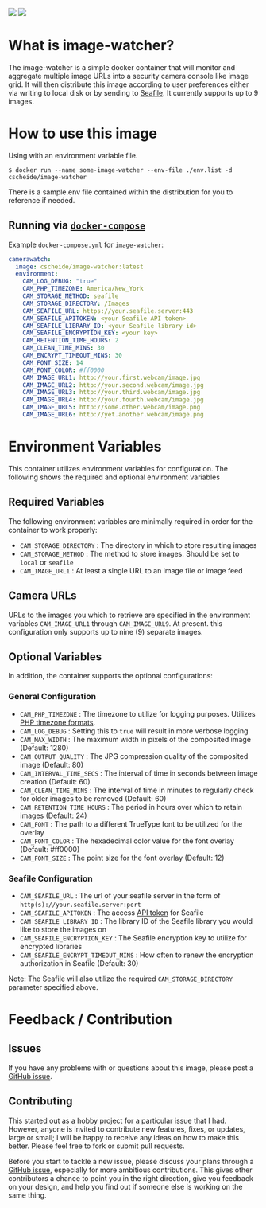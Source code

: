 [![](https://images.microbadger.com/badges/image/cscheide/image-watcher.svg)](http://microbadger.com/images/cscheide/image-watcher)
[![](https://images.microbadger.com/badges/version/cscheide/image-watcher.svg)](http://microbadger.com/images/cscheide/image-watcher)

# What is image-watcher?

The image-watcher is a simple docker container that will monitor and aggregate multiple image URLs into a security camera console like image grid. It will then distribute this image according to user preferences either via writing to local disk or by sending to [Seafile](http://www.seafile.com/). It currently supports up to 9 images.


# How to use this image

Using with an environment variable file. 

```console
$ docker run --name some-image-watcher --env-file ./env.list -d cscheide/image-watcher
```

There is a sample.env file contained within the distribution for you to reference if needed.


## Running via [`docker-compose`](https://github.com/docker/compose)

Example `docker-compose.yml` for `image-watcher`:

```yaml
camerawatch:
  image: cscheide/image-watcher:latest
  environment:
    CAM_LOG_DEBUG: "true"
    CAM_PHP_TIMEZONE: America/New_York
    CAM_STORAGE_METHOD: seafile
    CAM_STORAGE_DIRECTORY: /Images
    CAM_SEAFILE_URL: https://your.seafile.server:443
    CAM_SEAFILE_APITOKEN: <your Seafile API token>
    CAM_SEAFILE_LIBRARY_ID: <your Seafile library id>
    CAM_SEAFILE_ENCRYPTION_KEY: <your key>
    CAM_RETENTION_TIME_HOURS: 2
    CAM_CLEAN_TIME_MINS: 30
    CAM_ENCRYPT_TIMEOUT_MINS: 30
    CAM_FONT_SIZE: 14
    CAM_FONT_COLOR: #ff0000
    CAM_IMAGE_URL1: http://your.first.webcam/image.jpg
    CAM_IMAGE_URL2: http://your.second.webcam/image.jpg
    CAM_IMAGE_URL3: http://your.third.webcam/image.jpg
    CAM_IMAGE_URL4: http://your.fourth.webcam/image.jpg
    CAM_IMAGE_URL5: http://some.other.webcam/image.png
    CAM_IMAGE_URL6: http://yet.another.webcam/image.png
```

# Environment Variables

This container utilizes environment variables for configuration. The following shows the required and optional environment variables

## Required Variables

The following environment variables are minimally required in order for the container to work properly:

- `CAM_STORAGE_DIRECTORY` : The directory in which to store resulting images
- `CAM_STORAGE_METHOD` : The method to store images. Should be set to `local` or `seafile`
- `CAM_IMAGE_URL1` : At least a single URL to an image file or image feed

## Camera URLs

URLs to the images you which to retrieve are specified in the environment variables `CAM_IMAGE_URL1` through `CAM_IMAGE_URL9`. At present. this configuration only supports up to nine (9) separate images.

## Optional Variables

In addition, the container supports the optional configurations:

### General Configuration

- `CAM_PHP_TIMEZONE` : The timezone to utilize for logging purposes. Utilizes [PHP timezone formats](http://php.net/manual/en/timezones.php).
- `CAM_LOG_DEBUG` : Setting this to `true` will result in more verbose logging
- `CAM_MAX_WIDTH` : The maximum width in pixels of the composited image (Default: 1280)
- `CAM_OUTPUT_QUALITY` : The JPG compression quality of the composited image (Default: 80)
- `CAM_INTERVAL_TIME_SECS` : The interval of time in seconds between image creation (Default: 60)
- `CAM_CLEAN_TIME_MINS` : The interval of time in minutes to regularly check for older images to be removed (Default: 60)
- `CAM_RETENTION_TIME_HOURS` : The period in hours over which to retain images (Default: 24)
- `CAM_FONT` : The path to a different TrueType font to be utilized for the overlay
- `CAM_FONT_COLOR` : The hexadecimal color value for the font overlay (Default: #ff0000)
- `CAM_FONT_SIZE` : The point size for the font overlay (Default: 12)

### Seafile Configuration

- `CAM_SEAFILE_URL` : The url of your seafile server in the form of `http(s)://your.seafile.server:port`
- `CAM_SEAFILE_APITOKEN` : The access [API token](http://manual.seafile.com/develop/web_api.html#quick-start) for Seafile
- `CAM_SEAFILE_LIBRARY_ID` : The library ID of the Seafile library you would like to store the images on
- `CAM_SEAFILE_ENCRYPTION_KEY` : The Seafile encryption key to utilize for encrypted libraries
- `CAM_SEAFILE_ENCRYPT_TIMEOUT_MINS` : How often to renew the encryption authorization in Seafile (Default: 30)

Note: The Seafile will also utilize the required `CAM_STORAGE_DIRECTORY` parameter specified above.

# Feedback / Contribution

## Issues

If you have any problems with or questions about this image, please post a [GitHub issue](https://github.com/crscheid/image-watcher/issues).

## Contributing

This started out as a hobby project for a particular issue that I had. However, anyone is invited to contribute new features, fixes, or updates, large or small; I will be happy to receive any ideas on how to make this better. Please feel free to fork or submit pull requests.

Before you start to tackle a new issue, please discuss your plans through a [GitHub issue](https://github.com/crscheid/image-watcher/issues), especially for more ambitious contributions. This gives other contributors a chance to point you in the right direction, give you feedback on your design, and help you find out if someone else is working on the same thing.




